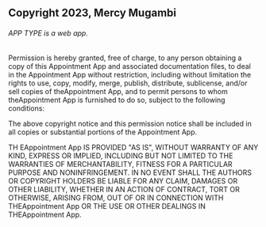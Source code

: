 ## Copyright 2023, Mercy Mugambi

###### APP TYPE is a web app.

Permission is hereby granted, free of charge, to any person obtaining a copy of this Appointment App and associated documentation files, to deal in the Appointment App without restriction, including without limitation the rights to use, copy, modify, merge, publish, distribute, sublicense, and/or sell copies of theAppointment App, and to permit persons to whom theAppointment App is furnished to do so, subject to the following conditions:

The above copyright notice and this permission notice shall be included in all copies or substantial portions of the Appointment App.

TH EAppointment App IS PROVIDED "AS IS", WITHOUT WARRANTY OF ANY KIND, EXPRESS OR IMPLIED, INCLUDING BUT NOT LIMITED TO THE WARRANTIES OF MERCHANTABILITY, FITNESS FOR A PARTICULAR PURPOSE AND NONINFRINGEMENT. IN NO EVENT SHALL THE AUTHORS OR COPYRIGHT HOLDERS BE LIABLE FOR ANY CLAIM, DAMAGES OR OTHER LIABILITY, WHETHER IN AN ACTION OF CONTRACT, TORT OR OTHERWISE, ARISING FROM, OUT OF OR IN CONNECTION WITH THEAppointment App OR THE USE OR OTHER DEALINGS IN THEAppointment App.
